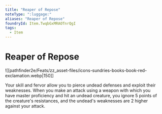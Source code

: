 ```yaml
---
title: "Reaper of Repose"
noteType: ":luggage:"
aliases: "Reaper of Repose"
foundryId: Item.TwqbGxMRAOTnrQgI
tags:
  - Item
---
```


# Reaper of Repose
![[pathfinder2e/Feats/zz_asset-files/icons-sundries-books-book-red-exclamation.webp|150]]

Your skill and fervor allow you to pierce undead defenses and exploit their weaknesses. When you make an attack using a weapon with which you have master proficiency and hit an undead creature, you ignore 5 points of the creature's resistances, and the undead's weaknesses are 2 higher against your attack.
